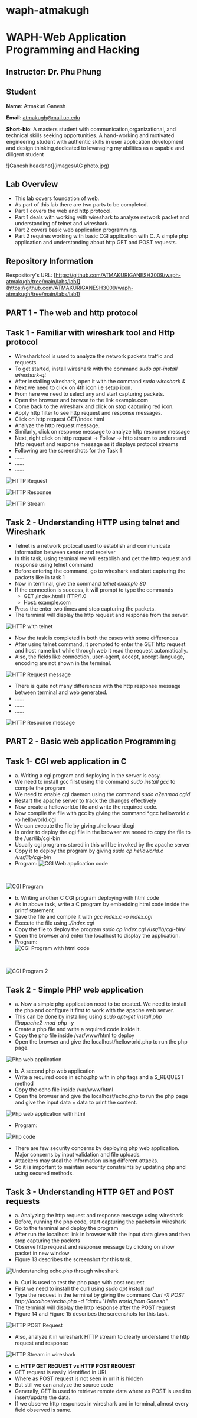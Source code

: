 # waph-atmakugh
# WAPH-Web Application Programming and Hacking

## Instructor: Dr. Phu Phung

## Student

**Name**: Atmakuri Ganesh

**Email**: atmakugh@mail.uc.edu

**Short-bio**: A masters student with communication,organizational, and technical skills seeking opportunities. A hand-working and motivated engineering student with authentic skills in user application development and design thinking,dedicated to levaraging my abilities as a capable and diligent student <br>

![Ganesh headshot](images/AG photo.jpg) 



 
## Lab Overview 

- This lab covers foundation of web.
- As part of this lab there are two parts to be completed.
- Part 1 covers the web and http protocol.
- Part 1 deals with working with wireshark to analyze network packet and understanding of telnet and wireshark.
- Part 2 covers basic web application programming.
- Part 2 requires working with basic CGI application with C. A simple php application and understanding about http GET and POST requests.

## Repository Information

Respository's URL: [https://github.com/ATMAKURIGANESH3009/waph-atmakugh/tree/main/labs/lab1](https://github.com/ATMAKURIGANESH3009/waph-atmakugh/tree/main/labs/lab1)


## PART 1 - The web and http protocol

## Task 1 - Familiar with wireshark tool and Http protocol  

- Wireshark tool is used to analyze the network packets traffic and requests
- To get started, install wireshark with the command *sudo apt-install wireshark-qt*
- After installing wireshark, open it with the command *sudo wireshark &*
- Next we need to click on 4th icon i.e setup icon.
- From here we need to select any and start capturing packets.
- Open the browser and browse to the link example.com 
- Come back to the wireshark and click on stop capturing red icon.
- Apply http filter to see http request and response messages.
- Click on http request GET/index.html
- Analyze the http request message. 
- Similarly, click on response message to analyze http response message 
- Next, right click on http request -> Follow -> http stream to understand http request and response message as it displays protocol streams 
- Following are the screenshots for the Task 1 <br>
- ......
- ......
- ......

![HTTP Request](images/P1T1.1.png) 

![HTTP Response](images/P1T1.2.png) 

![HTTP Stream](images/P1T1.3.png) 



## Task 2 - Understanding HTTP using telnet and Wireshark

- Telnet is a network protocal used to establish and communicate information between sender and receiver
- In this task, using terminal we will establish and get the http request and response using telnet command
- Before entering the command, go to wireshark and start capturing the packets like in task 1
- Now in terminal, give the command *telnet example 80* 
- If the connection is success, it will prompt to type the commands
   - GET /index.html HTTP/1.0
   - Host: example.com
- Press the enter two times and stop capturing the packets.
- The terminal will display the http request and response from the server.<br>

![HTTP with telnet](images/P1T2.1.png) 

- Now the task is completed in both the cases with some differences
- After using telnet command, it prompted to enter the GET http request and host name but while through web it read the request automatically. 
- Also, the fields like connection, user-agent, accept, accept-language, encoding are not shown in the terminal. <br>

![HTTP Request message](images/P1T2.2.png) 

- There is quite not many differences with the http response message between terminal and web generated. 
- ......
- ......
- ......

![HTTP Response message](images/P1T2.3.png) 

## PART 2 - Basic web application Programming

## Task 1- CGI web application in C

- a. Writing a cgi program and deploying in the server is easy.
- We need to install gcc first using the command *sudo install gcc* to compile the program
- We need to enable cgi daemon using the command *sudo a2enmod cgid*
- Restart the apache server to track the changes effectively
- Now create a helloworld.c file and write the required code.
- Now compile the file with gcc by giving the command *gcc helloworld.c -o helloworld.cgi
- We can execute the file by giving ./helloworld.cgi
- In order to deploy the cgi file in the browser we neeed to copy the file to the /usr/lib/cgi-bin
- Usually cgi programs stored in this will be invoked by the apache server
- Copy it to deploy the program by giving *sudo cp helloworld.c /usr/lib/cgi-bin* 
- Program: 
![CGI Web application code](images/ss1.png) 
<br>

 ![CGI Program](images/P2T1.1.png) 
 
 - b. Writing another C CGI program deploying with html code
 - As in above task, write a C program by embedding html code inside the printf statement
 - Save the file and compile it with *gcc index.c -o index.cgi*
 - Execute the file using *./index.cgi*
 - Copy the file to deploy the program *sudo cp index.cgi /usr/lib/cgi-bin/*
 - Open the browser and enter the localhost to display the application.
 - Program: <br>
![CGI Program with html code](images/ss2.png) 		
<br>
	
![CGI Program 2](images/P2T1.2.png) 

## Task 2 - Simple PHP web application

- a. Now a simple php application need to be created. We need to install the php and configure it first to work with the apache web server.
- This can be done by installing using *sudo apt-get install php libapache2-mod-php -y*
- Create a php file and write a required code inside it.
- Copy the php file inside /var/www/html to deploy
- Open the browser and give the localhost/helloworld.php to run the php page. <br>

![Php web application](images/P2T2.1.png) 

- b. A second php web application 
- Write a required code in echo.php with in php tags and a $_REQUEST method
- Copy the echo file inside /var/www/html
- Open the browser and give the localhost/echo.php to run the php page and give the input data = data to print the content. <br>

![Php web application with html](images/P2T2.2.png) 

- Program:

![Php code](images/ss3.png)

- There are few security concerns by deploying php web application. Major concerns by input validation and file uploads.
- Attackers may steal the information using different attacks.
- So it is important to maintain security constraints by updating php and using secured methods.

## Task 3 - Understanding HTTP GET and POST requests

- a. Analyzing the http request and response message using wireshark
- Before, running the php code, start capturing the packets in wireshark
- Go to the terminal and deploy the program
- After run the localhost link in browser with the input data given and then stop capturing the packets
- Observe http request and response message by clicking on show packet in new window 
- Figure 13 describes the screenshot for this task. <br>

![Understanding echo.php through wireshark](images/P2T3.1.png) 

- b. Curl is used to test the php page with post request
- First we need to install the curl using *sudo apt install curl*
- Type the request in the terminal by giving the command *Curl -X POST http://localhost/echo.php -d "data="Hello world,from Ganesh"*
- The terminal will display the http response after the POST request 
- Figure 14 and Figure 15 describes the screenshots for this task.<br>


![HTTP POST Request](images/P2T3.2.1.png) 

- Also, analyze it in wireshark HTTP stream to clearly understand the http request and response <br>

![HTTP Stream in wireshark](images/P2T3.2.2.png) 

- c. **HTTP GET REQUEST vs HTTP POST REQUEST**
- GET request is easily identified in URL 
- Where as POST request is not seen in url it is hidden
- But still we can analyze the source code
- Generally, GET is used to retrieve remote data where as POST is used to insert/update the data.
- If we observe http responses in wireshark and in terminal, almost every field observed is same.



 












